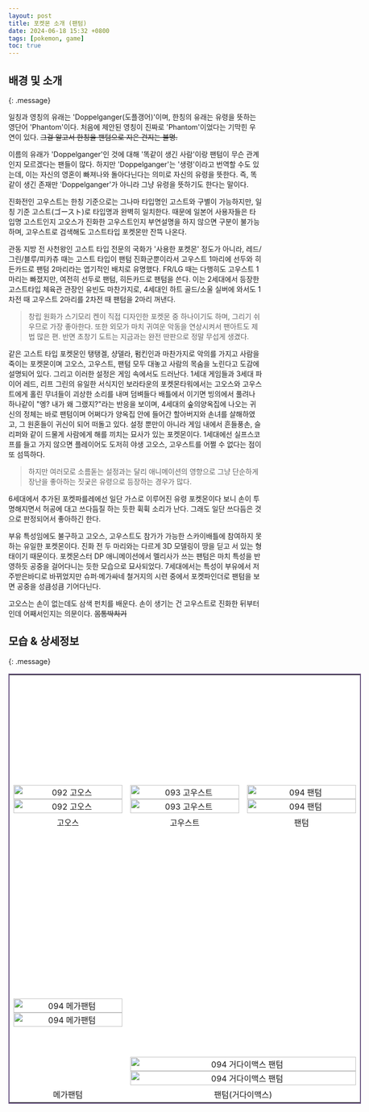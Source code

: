 ```yaml
---
layout: post
title: 포켓몬 소개 (팬텀)
date: 2024-06-18 15:32 +0800
tags: [pokemon, game]
toc: true
---
```

## 배경 및 소개
{: .message}

일칭과 영칭의 유래는 'Doppelganger(도플갱어)'이며, 한칭의 유래는 유령을 뜻하는 영단어 'Phantom'이다. 처음에 제안된 영칭이 진짜로 'Phantom'이었다는 기막힌 우연이 있다.
<del> 그걸 알고서 한칭을 팬텀으로 지은 건지는 불명.</del>

이름의 유래가 'Doppelganger'인 것에 대해 '똑같이 생긴 사람'이랑 팬텀이 무슨 관계인지 모르겠다는 팬들이 많다. 하지만 'Doppelganger'는 '생령'이라고 번역할 수도 있는데, 이는 자신의 영혼이 빠져나와 돌아다닌다는 의미로 자신의 유령을 뜻한다. 즉, 똑같이 생긴 존재만 'Doppelganger'가 아니라 그냥 유령을 뜻하기도 한다는 말이다.

진화전인 고우스트는 한칭 기준으로는 그나마 타입명인 고스트와 구별이 가능하지만, 일칭 기준 고스트(ゴースト)로 타입명과 완벽히 일치한다. 때문에 일본어 사용자들은 타입명 고스트인지 고오스가 진화한 고우스트인지 부연설명을 하지 않으면 구분이 불가능하며, 고우스트로 검색해도 고스트타입 포켓몬만 잔뜩 나온다.

관동 지방 전 사천왕인 고스트 타입 전문의 국화가 '사용한 포켓몬' 정도가 아니라, 레드/그린/블루/피카츄 때는 고스트 타입이 팬텀 진화군뿐이라서 고우스트 1마리에 선두와 히든카드로 팬텀 2마리라는 엽기적인 배치로 유명했다. FR/LG 때는 다행히도 고우스트 1마리는 빠졌지만, 여전히 선두로 팬텀, 히든카드로 팬텀을 쓴다. 이는 2세대에서 등장한 고스트타입 체육관 관장인 유빈도 마찬가지로, 4세대인 하트 골드/소울 실버에 와서도 1차전 때 고우스트 2마리를 2차전 때 팬텀을 2마리 꺼낸다.

> 창립 원화가 스기모리 켄이 직접 디자인한 포켓몬 중 하나이기도 하며, 그리기 쉬우므로 가장 좋아한다. 또한 외모가 마치 귀여운 악동을 연상시켜서 팬아트도 제법 많은 편. 반면 초창기 도트는 지금과는 완전 딴판으로 정말 무섭게 생겼다.

같은 고스트 타입 포켓몬인 탱탱겔, 샹델라, 펌킨인과 마찬가지로 악의를 가지고 사람을 죽이는 포켓몬이며 고오스, 고우스트, 팬텀 모두 대놓고 사람의 목숨을 노린다고 도감에 설명되어 있다. 그리고 이러한 설정은 게임 속에서도 드러난다. 1세대 게임들과 3세대 파이어 레드, 리프 그린의 유일한 서식지인 보라타운의 포켓몬타워에서는 고오스와 고우스트에게 홀린 무녀들이 괴상한 소리를 내며 덤벼들다 배틀에서 이기면 빙의에서 풀려나 하나같이 "엥? 내가 왜 그랬지?"라는 반응을 보이며, 4세대의 숲의양옥집에 나오는 귀신의 정체는 바로 팬텀이며 어쩌다가 양옥집 안에 들어간 할아버지와 손녀를 살해하였고, 그 원혼들이 귀신이 되어 떠돌고 있다. 설정 뿐만이 아니라 게임 내에서 흔들풍손, 슬리퍼와 같이 드물게 사람에게 해를 끼치는 묘사가 있는 포켓몬이다. 1세대에선 실프스코프를 들고 가지 않으면 플레이어도 도저히 야생 고오스, 고우스트를 어쩔 수 없다는 점이 또 섬뜩하다.

> 하지만 여러모로 소름돋는 설정과는 달리 애니메이션의 영향으로 그냥 단순하게 장난을 좋아하는 짓궂은 유령으로 등장하는 경우가 많다.

6세대에서 추가된 포켓파를레에선 일단 가스로 이루어진 유령 포켓몬이다 보니 손이 투명해지면서 허공에 대고 쓰다듬질 하는 듯한 휙휙 소리가 난다. 그래도 일단 쓰다듬은 것으로 판정되어서 좋아하긴 한다.

부유 특성임에도 불구하고 고오스, 고우스트도 참가가 가능한 스카이배틀에 참여하지 못하는 유일한 포켓몬이다. 진화 전 두 마리와는 다르게 3D 모델링이 땅을 딛고 서 있는 형태이기 때문이다. 포켓몬스터 DP 애니메이션에서 멜리사가 쓰는 팬텀은 마치 특성을 반영하듯 공중을 걸어다니는 듯한 모습으로 묘사되었다. 7세대에서는 특성이 부유에서 저주받은바디로 바뀌었지만 슈퍼·메가싸네 철거지의 시련 중에서 포켓파인더로 팬텀을 보면 공중을 성큼성큼 기어다닌다.

고오스는 손이 없는데도 삼색 펀치를 배운다. 손이 생기는 건 고우스트로 진화한 뒤부터인데 어째서인지는 의문이다. <del>몸통박치기</del>

## 모습 & 상세정보
{: .message}

<div>
    <div class="HZrCbV8i LTrKgPJP" style="width:700px" data-v-3d1607f2=""><table class="mMRdye0L _ba832eed82a14e6b3bc9304cd9b2a6d0" style="background-color:#FFFFFF; width:100%; border:2px solid #695582;" data-dark-style="background-color:#191919;" data-v-3d1607f2=""><tbody data-v-3d1607f2=""><tr data-v-3d1607f2=""><td style="width:33%; text-align:center;" data-v-3d1607f2=""><div class="hcdbx+QG" data-v-3d1607f2=""><span class="KGLPQjL7" style="width:100%;" data-v-3d1607f2=""><span class="EB9pj6dP" style="width: 100%;" data-v-3d1607f2=""><img width="100%" src="data:image/svg+xml;base64,PHN2ZyB3aWR0aD0iNDMxIiBoZWlnaHQ9IjQzMSIgeG1sbnM9Imh0dHA6Ly93d3cudzMub3JnLzIwMDAvc3ZnIj48L3N2Zz4=" data-v-3d1607f2=""><img class="XBu9Wv+T" width="100%" src="//i.namu.wiki/i/R2QJvnqW4QaefkZWYtXovydwaY3MxMMpG4lwrP2_zy07twOKHQyfdzfR-8dPaEE-OdbpJDSWm0vdS4wLKAf-LvHoaBN4132LNoSEAHYxlDffLdOIyJCfvig2ttUZdK0rGNP6IoSRJ1EVfSWkYH1x8A.webp" data-filesize="15232" data-src="//i.namu.wiki/i/R2QJvnqW4QaefkZWYtXovydwaY3MxMMpG4lwrP2_zy07twOKHQyfdzfR-8dPaEE-OdbpJDSWm0vdS4wLKAf-LvHoaBN4132LNoSEAHYxlDffLdOIyJCfvig2ttUZdK0rGNP6IoSRJ1EVfSWkYH1x8A.webp" alt="092 고오스" data-doc="/jump/FhdCRtBVzymnlNrOUbmSECyDB2DvvqpKgg7bsQwL5gwiF64HFDoCYPhz0vwia%2BAR" data-v-3d1607f2="" loading="lazy"><noscript><img class='XBu9Wv+T' width='100%' src='//i.namu.wiki/i/R2QJvnqW4QaefkZWYtXovydwaY3MxMMpG4lwrP2_zy07twOKHQyfdzfR-8dPaEE-OdbpJDSWm0vdS4wLKAf-LvHoaBN4132LNoSEAHYxlDffLdOIyJCfvig2ttUZdK0rGNP6IoSRJ1EVfSWkYH1x8A.webp' alt='092 고오스' data-v-3d1607f2></noscript><a class="_1XaJHxs8" href="/jump/FhdCRtBVzymnlNrOUbmSECyDB2DvvqpKgg7bsQwL5gwiF64HFDoCYPhz0vwia%2BAR" rel="nofollow noopener"></a></span></span></div></td><td style="width:33%; text-align:center;" data-v-3d1607f2=""><div class="hcdbx+QG" data-v-3d1607f2=""><span class="KGLPQjL7" style="width:100%;" data-v-3d1607f2=""><span class="EB9pj6dP" style="width: 100%;" data-v-3d1607f2=""><img width="100%" src="data:image/svg+xml;base64,PHN2ZyB3aWR0aD0iNDMxIiBoZWlnaHQ9IjQzMSIgeG1sbnM9Imh0dHA6Ly93d3cudzMub3JnLzIwMDAvc3ZnIj48L3N2Zz4=" data-v-3d1607f2=""><img class="XBu9Wv+T" width="100%" src="//i.namu.wiki/i/vWhT6ra6VobGdZn5AGCUc85qFW_tQPfi3QNrKuRMDZGX0OzhCDpPgg-Bn999EK9DFxrPu5X9iwP8gtkrEp4oAVrorWhYvhDU1324FLeL7bbyZDiPe9UGfba-9H2UeCBWcjvwTgGEP2ptsNtUUNLpnw.webp" data-filesize="13930" data-src="//i.namu.wiki/i/vWhT6ra6VobGdZn5AGCUc85qFW_tQPfi3QNrKuRMDZGX0OzhCDpPgg-Bn999EK9DFxrPu5X9iwP8gtkrEp4oAVrorWhYvhDU1324FLeL7bbyZDiPe9UGfba-9H2UeCBWcjvwTgGEP2ptsNtUUNLpnw.webp" alt="093 고우스트" data-doc="/jump/FhdCRtBVzymnlNrOUbmSEDA1nR4VT0WJxixsUpBOR1dux2dP4AFqJRfbWUJLES2IW8du5D5xnU3DqA3eNqk9Fw%3D%3D" data-v-3d1607f2="" loading="lazy"><noscript><img class='XBu9Wv+T' width='100%' src='//i.namu.wiki/i/vWhT6ra6VobGdZn5AGCUc85qFW_tQPfi3QNrKuRMDZGX0OzhCDpPgg-Bn999EK9DFxrPu5X9iwP8gtkrEp4oAVrorWhYvhDU1324FLeL7bbyZDiPe9UGfba-9H2UeCBWcjvwTgGEP2ptsNtUUNLpnw.webp' alt='093 고우스트' data-v-3d1607f2></noscript><a class="_1XaJHxs8" href="/jump/FhdCRtBVzymnlNrOUbmSEDA1nR4VT0WJxixsUpBOR1dux2dP4AFqJRfbWUJLES2IW8du5D5xnU3DqA3eNqk9Fw%3D%3D" rel="nofollow noopener"></a></span></span></div></td><td style="width:33%; text-align:center;" data-v-3d1607f2=""><div class="hcdbx+QG" data-v-3d1607f2=""><span class="KGLPQjL7" style="width:100%;" data-v-3d1607f2=""><span class="EB9pj6dP" style="width: 100%;" data-v-3d1607f2=""><img width="100%" src="data:image/svg+xml;base64,PHN2ZyB3aWR0aD0iNTAwIiBoZWlnaHQ9IjUwMCIgeG1sbnM9Imh0dHA6Ly93d3cudzMub3JnLzIwMDAvc3ZnIj48L3N2Zz4=" data-v-3d1607f2=""><img class="XBu9Wv+T" width="100%" src="//i.namu.wiki/i/_GhP87dfulmg79SB51lnJr661_0_lvdaAtNASP-PeZDfjTM6Qr2d-eL2BQ4pzkV8sFY_i0O36PrcCD5rqBwrDIPMSbkqKJwRWRFdqtF5kQplW-jqfJGYuo-DbVmkv9tFhxGp98zUPC601BBtOF8ZVg.webp" data-filesize="20754" data-src="//i.namu.wiki/i/_GhP87dfulmg79SB51lnJr661_0_lvdaAtNASP-PeZDfjTM6Qr2d-eL2BQ4pzkV8sFY_i0O36PrcCD5rqBwrDIPMSbkqKJwRWRFdqtF5kQplW-jqfJGYuo-DbVmkv9tFhxGp98zUPC601BBtOF8ZVg.webp" alt="094 팬텀" data-doc="/jump/FhdCRtBVzymnlNrOUbmSEJllEdQDNY1ToX06QFs69aZG80IWQNPKFG3lcKYK3ydL" data-v-3d1607f2="" loading="lazy"><noscript><img class='XBu9Wv+T' width='100%' src='//i.namu.wiki/i/_GhP87dfulmg79SB51lnJr661_0_lvdaAtNASP-PeZDfjTM6Qr2d-eL2BQ4pzkV8sFY_i0O36PrcCD5rqBwrDIPMSbkqKJwRWRFdqtF5kQplW-jqfJGYuo-DbVmkv9tFhxGp98zUPC601BBtOF8ZVg.webp' alt='094 팬텀' data-v-3d1607f2></noscript><a class="_1XaJHxs8" href="/jump/FhdCRtBVzymnlNrOUbmSEJllEdQDNY1ToX06QFs69aZG80IWQNPKFG3lcKYK3ydL" rel="nofollow noopener"></a></span></span></div></td></tr><tr data-v-3d1607f2=""><td style="text-align:center;" data-v-3d1607f2=""><div class="hcdbx+QG" data-v-3d1607f2="">고오스</div></td><td style="text-align:center;" data-v-3d1607f2=""><div class="hcdbx+QG" data-v-3d1607f2="">고우스트</div></td><td style="text-align:center;" data-v-3d1607f2=""><div class="hcdbx+QG" data-v-3d1607f2="">팬텀</div></td></tr><tr data-v-3d1607f2=""><td style="text-align:center;" data-v-3d1607f2=""><div class="hcdbx+QG" data-v-3d1607f2=""><span class="KGLPQjL7" style="width:90%;" data-v-3d1607f2=""><span class="EB9pj6dP" style="width: 100%;" data-v-3d1607f2=""><img width="100%" src="data:image/svg+xml;base64,PHN2ZyB3aWR0aD0iOTE1IiBoZWlnaHQ9IjkxNSIgeG1sbnM9Imh0dHA6Ly93d3cudzMub3JnLzIwMDAvc3ZnIj48L3N2Zz4=" data-v-3d1607f2=""><img class="XBu9Wv+T" width="100%" src="//i.namu.wiki/i/f0HoOccEucNx6D_0fBolEjbptHz5B-cM2t1ihg_P8Ij_81RGEcLQrGKLWmmlpZFiRoaCx8FbKU8N_dfjGj3tcrNoBKpygK7yXXyo-VvEHwkB31BnmtYPa-I9BbOAuwhJnL54VZg92XlOWjn81S4zdQ.webp" data-filesize="45356" data-src="//i.namu.wiki/i/f0HoOccEucNx6D_0fBolEjbptHz5B-cM2t1ihg_P8Ij_81RGEcLQrGKLWmmlpZFiRoaCx8FbKU8N_dfjGj3tcrNoBKpygK7yXXyo-VvEHwkB31BnmtYPa-I9BbOAuwhJnL54VZg92XlOWjn81S4zdQ.webp" alt="094 메가팬텀" data-doc="/jump/FhdCRtBVzymnlNrOUbmSEJllEdQDNY1ToX06QFs69ab2TPqlDb7XK2b%2ByUMbjtAIDsABzD0MjEKopF7UO4qTzg%3D%3D" data-v-3d1607f2="" loading="lazy"><noscript><img class='XBu9Wv+T' width='100%' src='//i.namu.wiki/i/f0HoOccEucNx6D_0fBolEjbptHz5B-cM2t1ihg_P8Ij_81RGEcLQrGKLWmmlpZFiRoaCx8FbKU8N_dfjGj3tcrNoBKpygK7yXXyo-VvEHwkB31BnmtYPa-I9BbOAuwhJnL54VZg92XlOWjn81S4zdQ.webp' alt='094 메가팬텀' data-v-3d1607f2></noscript><a class="_1XaJHxs8" href="/jump/FhdCRtBVzymnlNrOUbmSEJllEdQDNY1ToX06QFs69ab2TPqlDb7XK2b%2ByUMbjtAIDsABzD0MjEKopF7UO4qTzg%3D%3D" rel="nofollow noopener"></a></span></span></div></td><td colspan="2" style="text-align:center;" data-v-3d1607f2=""><div class="hcdbx+QG" data-v-3d1607f2=""><span class="KGLPQjL7" style="width:70%;" data-v-3d1607f2=""><span class="EB9pj6dP" style="width: 100%;" data-v-3d1607f2=""><img width="100%" src="data:image/svg+xml;base64,PHN2ZyB3aWR0aD0iNTcwIiBoZWlnaHQ9IjU3MCIgeG1sbnM9Imh0dHA6Ly93d3cudzMub3JnLzIwMDAvc3ZnIj48L3N2Zz4=" data-v-3d1607f2=""><img class="XBu9Wv+T" width="100%" src="//i.namu.wiki/i/MI1IiefuR6D_OpcMZDCEE4VGPJCnLC8-dtf_TUr08oRSNga7rygwqXoFh1-QwgrMl_HCBwWrrG1I7PvLRhZmSstELy1M8nRg6ydHoRImtUGbufpdyqsWjwWFmteTGDOcslfgFUt4tUOy_ITzqm_o-A.webp" data-filesize="20458" data-src="//i.namu.wiki/i/MI1IiefuR6D_OpcMZDCEE4VGPJCnLC8-dtf_TUr08oRSNga7rygwqXoFh1-QwgrMl_HCBwWrrG1I7PvLRhZmSstELy1M8nRg6ydHoRImtUGbufpdyqsWjwWFmteTGDOcslfgFUt4tUOy_ITzqm_o-A.webp" alt="094 거다이맥스 팬텀" data-doc="/jump/FhdCRtBVzymnlNrOUbmSEJllEdQDNY1ToX06QFs69aZsWGDha8tsbrMQR1Mussvy3Q4rd%2BkyIYZZHyt0rfppgA%3D%3D" data-v-3d1607f2="" loading="lazy"><noscript><img class='XBu9Wv+T' width='100%' src='//i.namu.wiki/i/MI1IiefuR6D_OpcMZDCEE4VGPJCnLC8-dtf_TUr08oRSNga7rygwqXoFh1-QwgrMl_HCBwWrrG1I7PvLRhZmSstELy1M8nRg6ydHoRImtUGbufpdyqsWjwWFmteTGDOcslfgFUt4tUOy_ITzqm_o-A.webp' alt='094 거다이맥스 팬텀' data-v-3d1607f2></noscript><a class="_1XaJHxs8" href="/jump/FhdCRtBVzymnlNrOUbmSEJllEdQDNY1ToX06QFs69aZsWGDha8tsbrMQR1Mussvy3Q4rd%2BkyIYZZHyt0rfppgA%3D%3D" rel="nofollow noopener"></a></span></span></div></td></tr><tr data-v-3d1607f2=""><td style="text-align:center;" data-v-3d1607f2=""><div class="hcdbx+QG" data-v-3d1607f2="">메가팬텀</div></td><td colspan="2" style="text-align:center;" data-v-3d1607f2=""><div class="hcdbx+QG" data-v-3d1607f2="">팬텀(거다이맥스)</div></td></tr></tbody></table></div>
</div>